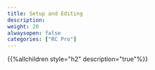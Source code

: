 ```yaml
---
title: Setup and Editing
description: 
weight: 20
alwaysopen: false
categories: ["RC Pro"]
---
```


{{%allchildren style="h2" description="true"%}}
